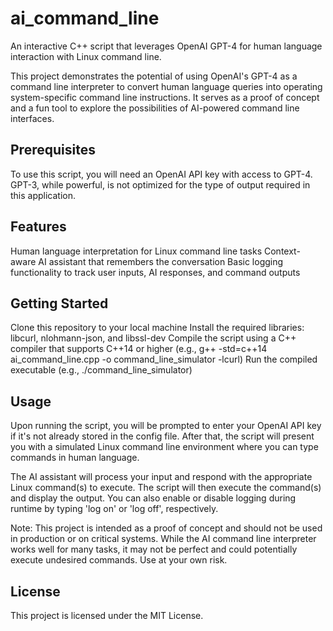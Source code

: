 # ai_command_line
An interactive C++ script that leverages OpenAI GPT-4 for human language interaction with Linux command line.

This project demonstrates the potential of using OpenAI's GPT-4 as a command line interpreter to convert human language queries into operating system-specific command line instructions. It serves as a proof of concept and a fun tool to explore the possibilities of AI-powered command line interfaces.

## Prerequisites
To use this script, you will need an OpenAI API key with access to GPT-4. GPT-3, while powerful, is not optimized for the type of output required in this application.

## Features
Human language interpretation for Linux command line tasks
Context-aware AI assistant that remembers the conversation
Basic logging functionality to track user inputs, AI responses, and command outputs

## Getting Started
Clone this repository to your local machine
Install the required libraries: libcurl, nlohmann-json, and libssl-dev
Compile the script using a C++ compiler that supports C++14 or higher (e.g., g++ -std=c++14 ai_command_line.cpp -o command_line_simulator -lcurl)
Run the compiled executable (e.g., ./command_line_simulator)

## Usage
Upon running the script, you will be prompted to enter your OpenAI API key if it's not already stored in the config file. After that, the script will present you with a simulated Linux command line environment where you can type commands in human language.

The AI assistant will process your input and respond with the appropriate Linux command(s) to execute. The script will then execute the command(s) and display the output. You can also enable or disable logging during runtime by typing 'log on' or 'log off', respectively.

Note: This project is intended as a proof of concept and should not be used in production or on critical systems. While the AI command line interpreter works well for many tasks, it may not be perfect and could potentially execute undesired commands. Use at your own risk.

## License
This project is licensed under the MIT License.
